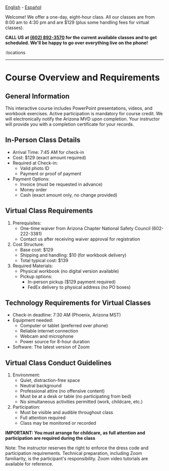 [English](/) - [Español](/index.es)

Welcome! We offer a one-day, eight-hour class. All our classes are from 8:00 am to 4:30 pm and are $129 (plus some handling fees for virtual classes).

**CALL US at <a href="tel:6028923570">(602) 892-3570</a> for the current available classes and to get scheduled. We'll be happy to go over everything live on the phone!**

:locations

<hr class="m-5" />

# **Course Overview and Requirements**

## **General Information**

This interactive course includes PowerPoint presentations, videos, and workbook exercises. Active participation is mandatory for course credit. We will electronically notify the Arizona MVD upon completion. Your instructor will provide you with a completion certificate for your records.

## **In-Person Class Details**

* Arrival Time: 7:45 AM for check-in
* Cost: $129 (exact amount required)
* Required at Check-in:
  * Valid photo ID
  * Payment or proof of payment
* Payment Options:
  * Invoice (must be requested in advance)
  * Money order
  * Cash (exact amount only, no change provided)

## **Virtual Class Requirements**

1. Prerequisites:
   * One-time waiver from Arizona Chapter National Safety Council (602-222-3381)
   * Contact us after receiving waiver approval for registration
2. Cost Structure:
   * Base cost: $129
   * Shipping and handling: $10 (for workbook delivery)
   * Total typical cost: $139
3. Required Materials:
   * Physical workbook (no digital version available)
   * Pickup options:
     * In-person pickup ($129 payment required)
     * FedEx delivery to physical address (no PO boxes)

## **Technology Requirements for Virtual Classes**

* Check-in deadline: 7:30 AM (Phoenix, Arizona MST)
* Equipment needed:
  * Computer or tablet (preferred over phone)
  * Reliable internet connection
  * Webcam and microphone
  * Power source for 8-hour duration
* Software: The latest version of Zoom

## **Virtual Class Conduct Guidelines**

1. Environment:
   * Quiet, distraction-free space
   * Neutral background
   * Professional attire (no offensive content)
   * Must be at a desk or table (no participating from bed)
   * No simultaneous activities permitted (work, childcare, etc.)
2. Participation:
   * Must be visible and audible throughout class
   * Full attention required
   * Class may be monitored or recorded

**IMPORTANT: You must arrange for childcare, as full attention and participation are required during the class**

Note: The instructor reserves the right to enforce the dress code and participation requirements. Technical preparation, including Zoom familiarity, is the participant's responsibility. Zoom video tutorials are available for reference.
